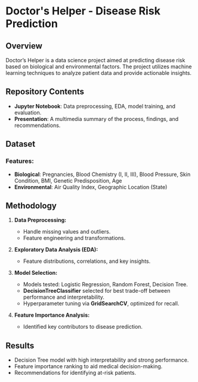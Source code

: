 # Doctor's Helper - Disease Risk Prediction

## Overview
Doctor’s Helper is a data science project aimed at predicting disease risk based on biological and environmental factors. The project utilizes machine learning techniques to analyze patient data and provide actionable insights.

## Repository Contents
- **Jupyter Notebook**: Data preprocessing, EDA, model training, and evaluation.
- **Presentation**: A multimedia summary of the process, findings, and recommendations.

## Dataset
### Features:
- **Biological**: Pregnancies, Blood Chemistry (I, II, III), Blood Pressure, Skin Condition, BMI, Genetic Predisposition, Age
- **Environmental**: Air Quality Index, Geographic Location (State)

## Methodology
1. **Data Preprocessing:**
   - Handle missing values and outliers.
   - Feature engineering and transformations.

2. **Exploratory Data Analysis (EDA):**
   - Feature distributions, correlations, and key insights.

3. **Model Selection:**
   - Models tested: Logistic Regression, Random Forest, Decision Tree.
   - **DecisionTreeClassifier** selected for best trade-off between performance and interpretability.
   - Hyperparameter tuning via **GridSearchCV**, optimized for recall.

4. **Feature Importance Analysis:**
   - Identified key contributors to disease prediction.

## Results
- Decision Tree model with high interpretability and strong performance.
- Feature importance ranking to aid medical decision-making.
- Recommendations for identifying at-risk patients.
